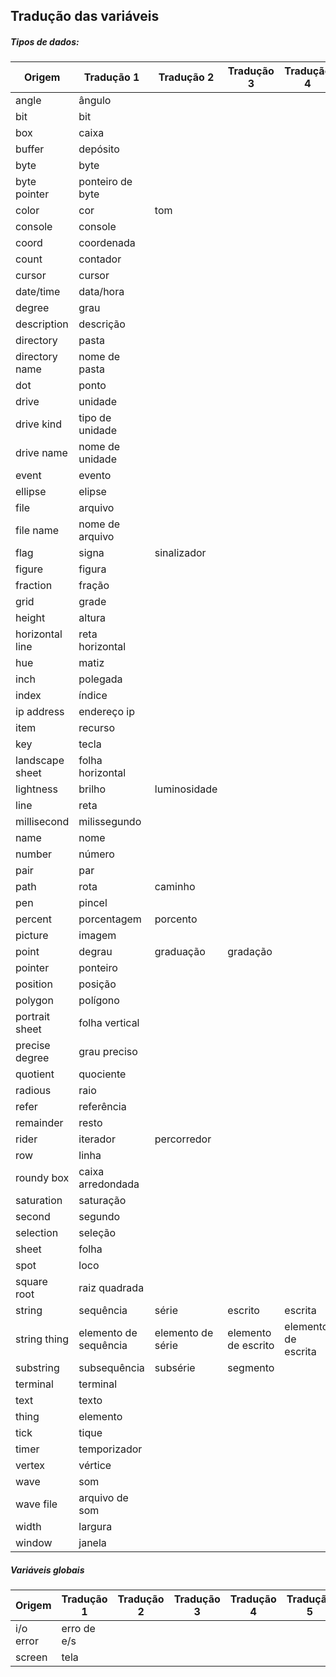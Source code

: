 ## Tradução das variáveis

##### Tipos de dados:
|Origem|Tradução 1|Tradução 2|Tradução 3|Tradução 4|Tradução 5|
|------|----------|----------|----------|----------|----------|
|angle|ângulo|||||
|bit|bit|||||
|box|caixa|||||
|buffer|depósito|||||
|byte|byte|||||
|byte pointer|ponteiro de byte|||||
|color|cor|tom|||||
|console|console|||||
|coord|coordenada|||||
|count|contador|||||
|cursor|cursor|||||
|date/time|data/hora|||||
|degree|grau|||||
|description|descrição|||||
|directory|pasta|||||
|directory name|nome de pasta|||||
|dot|ponto|||||
|drive|unidade|||||
|drive kind|tipo de unidade|||||
|drive name|nome de unidade|||||
|event|evento|||||
|ellipse|elipse|||||
|file|arquivo|||||
|file name|nome de arquivo|||||
|flag|signa|sinalizador||||
|figure|figura|||||
|fraction|fração|||||
|grid|grade|||||
|height|altura|||||
|horizontal line|reta horizontal|||||
|hue|matiz|||||
|inch|polegada|||||
|index|índice|||||
|ip address|endereço ip|||||
|item|recurso|||||
|key|tecla|||||
|landscape sheet|folha horizontal|||||
|lightness|brilho|luminosidade||||
|line|reta|||||
|millisecond|milissegundo|||||
|name|nome|||||
|number|número|||||
|pair|par|||||
|path|rota|caminho||||
|pen|pincel|||||
|percent|porcentagem|porcento||||
|picture|imagem|||||
|point|degrau|graduação|gradação|||
|pointer|ponteiro|||||
|position|posição|||||
|polygon|polígono|||||
|portrait sheet|folha vertical|||||
|precise degree|grau preciso|||||
|quotient|quociente|||||
|radious|raio|||||
|refer|referência|||||
|remainder|resto|||||
|rider|iterador|percorredor||||
|row|linha|||||
|roundy box|caixa arredondada|||||
|saturation|saturação|||||
|second|segundo|||||
|selection|seleção|||||
|sheet|folha|||||
|spot|loco|||||
|square root|raiz quadrada|||||
|string|sequência|série|escrito|escrita||
|string thing|elemento de sequência|elemento de série|elemento de escrito|elemento de escrita||
|substring|subsequência|subsérie|segmento|||
|terminal|terminal|||||
|text|texto|||||
|thing|elemento|||||
|tick|tique|||||
|timer|temporizador|||||
|vertex|vértice|||||
|wave|som||||||
|wave file|arquivo de som|||||
|width|largura|||||
|window|janela|||||

##### Variáveis globais
|Origem|Tradução 1|Tradução 2|Tradução 3|Tradução 4|Tradução 5|
|------|----------|----------|----------|----------|----------|
|i/o error|erro de e/s|
|screen|tela|||||
